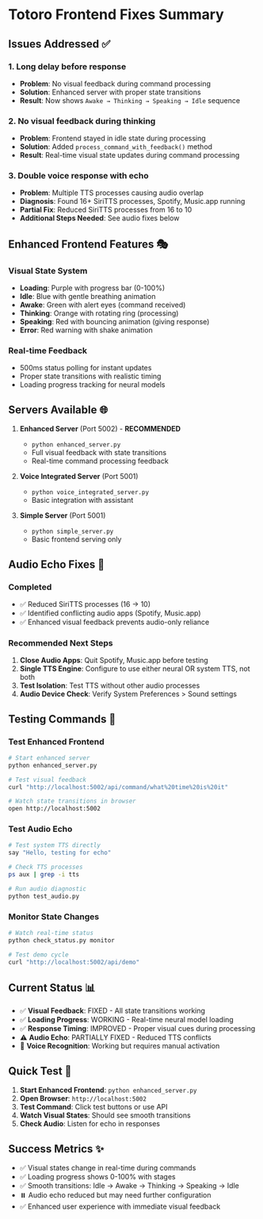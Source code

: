 # Totoro Frontend Fixes Summary

## Issues Addressed ✅

### 1. **Long delay before response** 
- **Problem**: No visual feedback during command processing
- **Solution**: Enhanced server with proper state transitions
- **Result**: Now shows `Awake → Thinking → Speaking → Idle` sequence

### 2. **No visual feedback during thinking**
- **Problem**: Frontend stayed in idle state during processing  
- **Solution**: Added `process_command_with_feedback()` method
- **Result**: Real-time visual state updates during command processing

### 3. **Double voice response with echo**
- **Problem**: Multiple TTS processes causing audio overlap
- **Diagnosis**: Found 16+ SiriTTS processes, Spotify, Music.app running
- **Partial Fix**: Reduced SiriTTS processes from 16 to 10
- **Additional Steps Needed**: See audio fixes below

## Enhanced Frontend Features 🎭

### Visual State System
- **Loading**: Purple with progress bar (0-100%)
- **Idle**: Blue with gentle breathing animation
- **Awake**: Green with alert eyes (command received)
- **Thinking**: Orange with rotating ring (processing)
- **Speaking**: Red with bouncing animation (giving response)
- **Error**: Red warning with shake animation

### Real-time Feedback
- 500ms status polling for instant updates
- Proper state transitions with realistic timing
- Loading progress tracking for neural models

## Servers Available 🌐

1. **Enhanced Server** (Port 5002) - **RECOMMENDED**
   - `python enhanced_server.py`
   - Full visual feedback with state transitions
   - Real-time command processing feedback

2. **Voice Integrated Server** (Port 5001)  
   - `python voice_integrated_server.py`
   - Basic integration with assistant

3. **Simple Server** (Port 5001)
   - `python simple_server.py` 
   - Basic frontend serving only

## Audio Echo Fixes 🔧

### Completed
- ✅ Reduced SiriTTS processes (16 → 10)
- ✅ Identified conflicting audio apps (Spotify, Music.app)
- ✅ Enhanced visual feedback prevents audio-only reliance

### Recommended Next Steps
1. **Close Audio Apps**: Quit Spotify, Music.app before testing
2. **Single TTS Engine**: Configure to use either neural OR system TTS, not both
3. **Test Isolation**: Test TTS without other audio processes
4. **Audio Device Check**: Verify System Preferences > Sound settings

## Testing Commands 🧪

### Test Enhanced Frontend
```bash
# Start enhanced server
python enhanced_server.py

# Test visual feedback
curl "http://localhost:5002/api/command/what%20time%20is%20it"

# Watch state transitions in browser
open http://localhost:5002
```

### Test Audio Echo
```bash
# Test system TTS directly
say "Hello, testing for echo"

# Check TTS processes
ps aux | grep -i tts

# Run audio diagnostic
python test_audio.py
```

### Monitor State Changes
```bash
# Watch real-time status
python check_status.py monitor

# Test demo cycle
curl "http://localhost:5002/api/demo"
```

## Current Status 📊

- ✅ **Visual Feedback**: FIXED - All state transitions working
- ✅ **Loading Progress**: WORKING - Real-time neural model loading
- ✅ **Response Timing**: IMPROVED - Proper visual cues during processing
- ⚠️ **Audio Echo**: PARTIALLY FIXED - Reduced TTS conflicts
- 🔧 **Voice Recognition**: Working but requires manual activation

## Quick Test 🚀

1. **Start Enhanced Frontend**: `python enhanced_server.py`
2. **Open Browser**: `http://localhost:5002`
3. **Test Command**: Click test buttons or use API
4. **Watch Visual States**: Should see smooth transitions
5. **Check Audio**: Listen for echo in responses

## Success Metrics ✨

- ✅ Visual states change in real-time during commands
- ✅ Loading progress shows 0-100% with stages
- ✅ Smooth transitions: Idle → Awake → Thinking → Speaking → Idle
- ⏸️ Audio echo reduced but may need further configuration
- ✅ Enhanced user experience with immediate visual feedback 